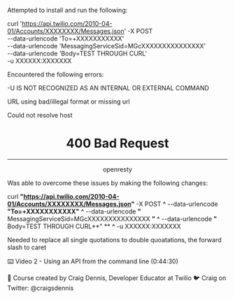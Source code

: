 Attempted to install and run the following:

curl 'https://api.twilio.com/2010-04-01/Accounts/XXXXXXXX/Messages.json' -X POST \
--data-urlencode 'To=+XXXXXXXXXXX' \
--data-urlencode 'MessagingServiceSid=MGcXXXXXXXXXXXXXXX' \
--data-urlencode 'Body=TEST THROUGH CURL' \
-u XXXXXX:XXXXXXX

Encountered the following errors:

-U IS NOT RECOGNIZED AS AN INTERNAL OR EXTERNAL COMMAND

URL using bad/illegal format or missing url

Could not resolve host

<html>
  <head><title>400 Bad Request</title></head>
  <body>
    <center><h1>400 Bad Request</h1></center>
    <hr><center>openresty</center>
  </body>
  </html>
  
  
  Was able to overcome these issues by making the following changes:
  
  curl **"**https://api.twilio.com/2010-04-01/Accounts/XXXXXXXX/Messages.json**"** -X POST **^**
--data-urlencode **"**To=+XXXXXXXXXXX**"** **^**
--data-urlencode **"** MessagingServiceSid=MGcXXXXXXXXXXXXXXX **"** **^**
--data-urlencode **"** Body=TEST THROUGH CURL**" ** **^**
-u XXXXXX:XXXXXXX

Needed to replace all single quotations to double quoatations, the forward slash to caret



⌨️ Video 2 - Using an API from the command line  (0:44:30​)


🎥 Course created by Craig Dennis, Developer Educator at Twilio
🐦 Craig on Twitter: @craigsdennis

